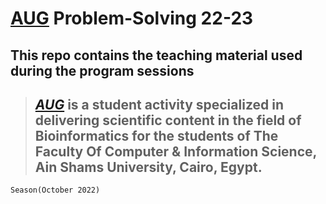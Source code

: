 # <a href="https://www.facebook.com/augbioinfo">**AUG**</a> Problem-Solving 22-23
## This repo contains the teaching material used during the program sessions
> ## <a href="https://www.facebook.com/augbioinfo">*AUG*</a> is a student activity specialized in delivering scientific content in the field of Bioinformatics for the students of The Faculty Of Computer & Information Science, Ain Shams University, Cairo, Egypt.
    Season(October 2022)
